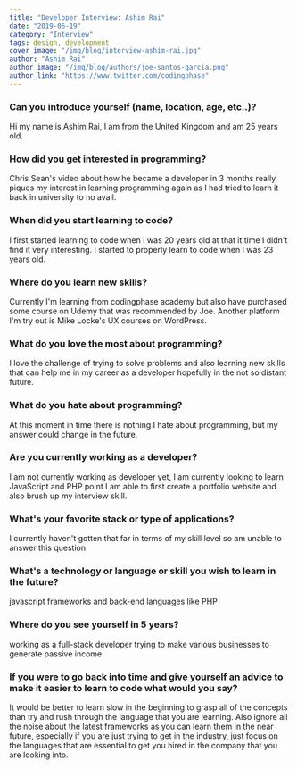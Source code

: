 ```yaml
---
title: "Developer Interview: Ashim Rai"
date: "2019-06-19"
category: "Interview"
tags: design, development
cover_image: "/img/blog/interview-ashim-rai.jpg"
author: "Ashim Rai"
author_image: "/img/blog/authors/joe-santos-garcia.png"
author_link: "https://www.twitter.com/codingphase"
---
```


### Can you introduce yourself (name, location, age, etc..)?

Hi my name is Ashim Rai, I am from the United Kingdom and am 25 years old.

### How did you get interested in programming?

Chris Sean's video about how he became a developer in 3 months really piques my interest in learning
programming again as I had tried to learn it back in university to no avail.

### When did you start learning to code?

I first started learning to code when I was 20 years old at that it time I didn't find it very interesting.
I started to properly learn to code when I was 23 years old.

### Where do you learn new skills?

Currently I'm learning from codingphase academy but also have purchased some course on Udemy that was
recommended by Joe. Another platform I'm try out is Mike Locke's UX courses on WordPress.

### What do you love the most about programming?

I love the challenge of trying to solve problems and also learning new skills that can help me in my career
as a developer hopefully in the not so distant future.

### What do you hate about programming?

At this moment in time there is nothing I hate about programming, but my answer could change in the future.

### Are you currently working as a developer?

I am not currently working as developer yet, I am currently looking to learn JavaScript and PHP point
I am able to first create a portfolio website and also brush up my interview skill.

### What's your favorite stack or type of applications?

I currently haven't gotten that far in terms of my skill level so am unable to answer
this question

### What's a technology or language or skill you wish to learn in the future?

javascript frameworks and back-end languages like PHP

### Where do you see yourself in 5 years?

working as a full-stack developer trying to make various businesses to generate passive income

### If you were to go back into time and give yourself an advice to make it easier to learn to code what would you say?

It would be better to learn slow in the beginning to grasp all of the concepts than try and rush through the
language that you are learning. Also ignore all the noise about the latest frameworks as you can learn them
in the near future, especially if you are just trying to get in the industry, just focus on the languages
that are essential to get you hired in the company that you are looking into.
